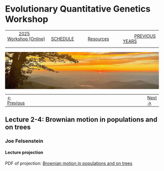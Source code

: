 
# Evolutionary Quantitative Genetics Workshop #

|        |        |        |    |
|--------|---------------------------------------------|--------------------|------------------------------------------|
| &nbsp;&nbsp;&nbsp;&nbsp;&nbsp;&nbsp;&nbsp;&nbsp;&nbsp; [2025 Workshop (Online)](/index.html) &nbsp;&nbsp;&nbsp;&nbsp;&nbsp;&nbsp;&nbsp;&nbsp;&nbsp; | &nbsp;&nbsp;&nbsp;&nbsp;&nbsp;&nbsp;&nbsp;&nbsp;&nbsp;&nbsp;&nbsp;&nbsp; [SCHEDULE](../schedule.html) &nbsp;&nbsp;&nbsp;&nbsp;&nbsp;&nbsp;&nbsp;&nbsp;&nbsp; | &nbsp;&nbsp;&nbsp;&nbsp;&nbsp;&nbsp;&nbsp;&nbsp;&nbsp;&nbsp;&nbsp;&nbsp; [Resources](../resources.html) &nbsp;&nbsp;&nbsp;&nbsp;&nbsp;&nbsp;&nbsp;&nbsp;&nbsp; | &nbsp;&nbsp;&nbsp;&nbsp;&nbsp;&nbsp;&nbsp;&nbsp;&nbsp; [PREVIOUS YEARS](../previous.html) &nbsp;&nbsp;&nbsp;&nbsp;&nbsp;&nbsp; |


<div align="left">
<img src="/media/SWVirginiaMtns.jpg" alt="[Southwest Virginia mountains]">
</div>

<table><tr><td><a href="exercise2-2/exercise2-2.html">&larr; Previous</a></td><td width="772">&nbsp;</td><td> <a href="lecture3-1/lecture3-1.html">Next &rarr;</a></td></tr></table>

  

## Lecture 2-4: Brownian motion in populations and on trees ##

### Joe Felsenstein ###
  
#### Lecture projection ####

PDF of projection: [Brownian motion in populations and on trees](brownian.pdf)

<!-- #### Video #### -->

<!-- [EQGW2025lecture2-4.mp4](https://vimeo.com/732598604) -->

